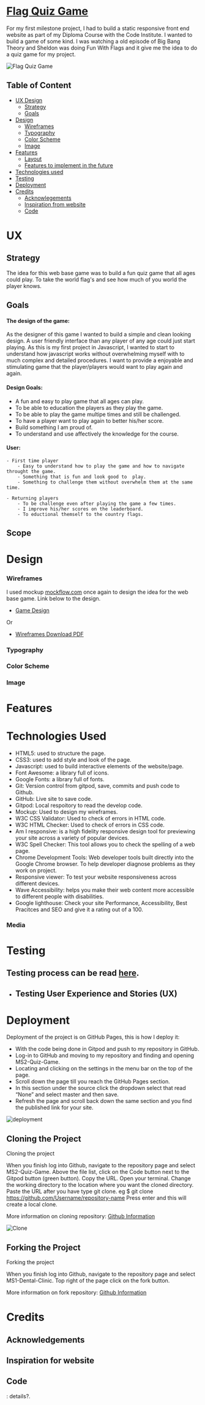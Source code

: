 # [Flag Quiz Game]()

For my first milestone project, I had to build a static responsive front end website as part of my Diploma Course with the Code Institute. I wanted to build a game of some kind.  I was watching a old episode of Big Bang Theory and Sheldon was doing Fun With Flags and it give me the idea to do a quiz game for my project.

![Flag Quiz Game]()

## Table of Content

- [UX Design](#ux-design)
    - [Strategy](#strategy)
    - [Goals](#goals)
- [Design](#design)
    - [Wireframes](#wireframes)
    - [Typography](#Typography)
    - [Color Scheme](#color-scheme)
    - [Image](#image)
- [Features](#features)
    - [Layout](#layout)
    - [Features to implement in the future](#features-to-implement-in-the-future)
- [Technologies used](#technologies-used)
- [Testing](#testing)
- [Deployment](#deployment)
- [Credits](#credits)
    - [Acknowlegements](#acknowlegements)
    - [Inspiration from website](#Inspiration-for-website)
    - [Code](#code)
    

# UX

## Strategy

The idea for this web base game was to build a fun quiz game that all ages could play.  To take the world flag's and see how much of you world the player knows.

## Goals

#### The design of the game:

As the designer of this game I wanted to build a simple and clean looking design.  A user friendly interface than any player of any age could just start playing. As this is my first project in Javascript, I wanted to start to understand how javascript works without overwhelming myself with to much complex and detailed procedures. I want to provide a enjoyable and stimulating game that the player/players would want to play again and again.

#### Design Goals:

 - A fun and easy to play game that all ages can play.
 - To be able to education the players as they play the game.
 - To be able to play the game multipe times and still be challenged.
 - To have a player want to play again to better his/her score.
 - Build something I am proud of.
 - To understand and use affectively the knowledge for the course.

#### User:

    - First time player
        - Easy to understand how to play the game and how to navigate throught the game.
        - Something that is fun and look good to  play.
        - Something to challenge them without overwhelm them at the same time.

    - Returning players
        - To be challenge even after playing the game a few times.
        - I improve his/her scores on the leaderboard.
        - To eductional themself to the country flags.

## Scope

# Design

### Wireframes

I used mockup [mockflow.com](https://www.mockflow.com/) once again to design the idea for the web base game.  Link below to the design.

- [Game Design]()

Or

- [Wireframes Download PDF]()

### Typography

### Color Scheme

### Image

# Features

# Technologies Used

- HTML5: used to structure the page.
- CSS3: used to add style and look of the page.
- Javascript: used to build interactive elements of the website/page.
- Font Awesome: a library full of icons.
- Google Fonts: a library full of fonts.
- Git: Version control from gitpod, save, commits and push code to Github.
- GitHub: Live site to save code.
- Gitpod: Local respoitory to read the develop code.
- Mockup: Used to design my wireframes.
- W3C CSS Validator: Used to check of errors in HTML code.
- W3C HTML Checker: Used to check of errors in CSS code.
- Am I responsive: is a high fidelity responsive design tool for previewing your site across a variety of popular devices.
- W3C Spell Checker: This tool allows you to check the spelling of a web page.
- Chrome Development Tools: Web developer tools built directly into the Google Chrome browser. To help developer diagnose problems as they work on project.
- Responsive viewer: To test your website responsiveness across different devices.
- Wave Accessibility: helps you make their web content more accessible to different people with disabilities.
- Google lighthouse: Check your site Performance, Accessibility, Best Pracitces and SEO and give it a rating out of a 100.

### Media

# Testing

## Testing process can be read [here]().

- ## Testing User Experience and Stories (UX)

# Deployment

Deployment of the project is on GitHub Pages, this is how I deploy it:

- With the code being done in Gitpod and push to my repository in GitHub.
- Log-in to GitHub and moving to my repository and finding and opening MS2-Quiz-Game.
- Locating and clicking on the settings in the menu bar on the top of the page.
- Scroll down the page till you reach the GitHub Pages section.
- In this section under the source click the dropdown select that read “None” and select master and then save.
- Refresh the page and scroll back down the same section and you find the published link for your site.

![deployment]()

## Cloning the Project

Cloning the project

When you finish log into Github, navigate to the repository page and select MS2-Quiz-Game.
Above the file list, click on the Code button next to the Gitpod button (green button).
Copy the URL.
Open your terminal.
Change the working directory to the location where you want the cloned directory.
Paste the URL after you have type git clone. eg
	$ git clone https://github.com/Username/repository-name
Press enter and this will create a local clone.

More information on cloning repository:
[Github Information](https://docs.github.com/en/github/creating-cloning-and-archiving-repositories/cloning-a-repository)

![Clone]()

## Forking the Project

Forking the project

When you finish log into Github, navigate to the repository page and select MS1-Dental-Clinic.
Top right of the page click on the fork button.

More information on fork repository:
[Github Information](https://docs.github.com/en/github/getting-started-with-github/fork-a-repo)

# Credits

## Acknowledgements

## Inspiration for website

## Code

[]() : details?.
